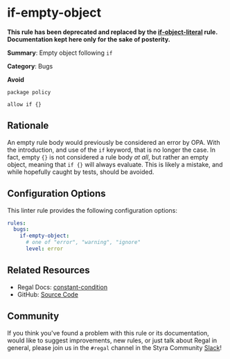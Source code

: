 # if-empty-object

**This rule has been deprecated and replaced by the
[if-object-literal](https://docs.styra.com/regal/rules/bugs/if-object-literal) rule. Documentation kept here only for
the sake of posterity.**

**Summary**: Empty object following `if`

**Category**: Bugs

**Avoid**
```rego
package policy

allow if {}
```

## Rationale

An empty rule body would previously be considered an error by OPA. With the introduction, and use of the `if` keyword,
that is no longer the case. In fact, empty `{}` is not considered a rule body _at all_, but rather an empty object,
meaning that `if {}` will always evaluate. This is likely a mistake, and while hopefully caught by tests, should be
avoided.

## Configuration Options

This linter rule provides the following configuration options:

```yaml
rules:
  bugs:
    if-empty-object:
      # one of "error", "warning", "ignore"
      level: error
```

## Related Resources

- Regal Docs: [constant-condition](https://docs.styra.com/regal/rules/bugs/constant-condition)
- GitHub: [Source Code](https://github.com/StyraInc/regal/blob/main/bundle/regal/rules/bugs/if-empty-object/if_empty_object.rego)

## Community

If you think you've found a problem with this rule or its documentation, would like to suggest improvements, new rules,
or just talk about Regal in general, please join us in the `#regal` channel in the Styra Community
[Slack](https://inviter.co/styra)!
